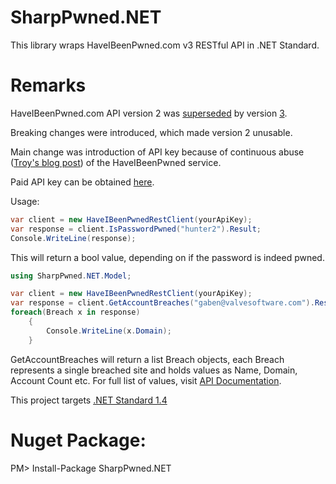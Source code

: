 # SharpPwned.NET

This library wraps HaveIBeenPwned.com v3 RESTful API in .NET Standard.

# Remarks
HaveIBeenPwned.com API version 2 was [superseded](https://haveibeenpwned.com/API/v2) by version [3](https://haveibeenpwned.com/API/v3).<p>
Breaking changes were introduced, which made version 2 unusable.

Main change was introduction of API key because of
continuous abuse ([Troy's blog post]((https://www.troyhunt.com/authentication-and-the-have-i-been-pwned-api/))) of the HaveIBeenPwned service.

Paid API key can be obtained [here](https://haveibeenpwned.com/API/Key). 

Usage:

```c#
var client = new HaveIBeenPwnedRestClient(yourApiKey);
var response = client.IsPasswordPwned("hunter2").Result;
Console.WriteLine(response);
```
This will return a bool value, depending on if the password is indeed pwned.

```c#
using SharpPwned.NET.Model;

var client = new HaveIBeenPwnedRestClient(yourApiKey);
var response = client.GetAccountBreaches("gaben@valvesoftware.com").Result;
foreach(Breach x in response)
	{
		Console.WriteLine(x.Domain);
	}
```
GetAccountBreaches will return a list Breach objects, each Breach represents a single breached site and holds values as Name, Domain, Account Count etc. For full list of values, visit [API Documentation](https://haveibeenpwned.com/api/v3).

This project targets [.NET Standard 1.4](https://docs.microsoft.com/en-us/dotnet/standard/library)

# Nuget Package:
  PM> Install-Package SharpPwned.NET


